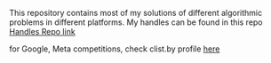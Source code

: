 This repository contains most of my solutions of different algorithmic problems in different platforms.
My handles can be found in this repo 
[Handles Repo link](https://github.com/RaiyanMahin/ProblemSolvingStats)


for Google, Meta competitions, check clist.by profile [here](https://clist.by/coder/Raiyan_Mahin/)
